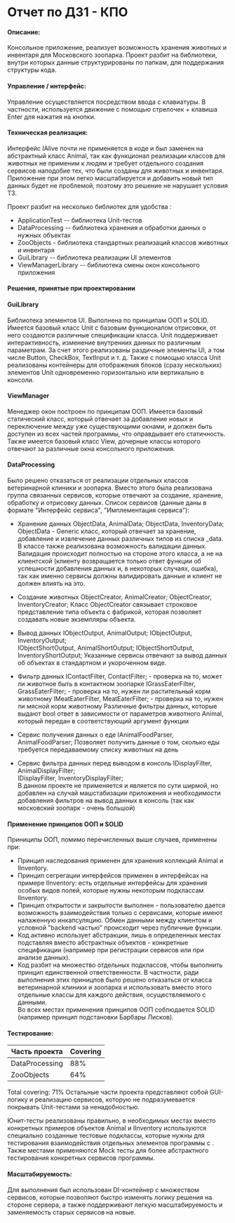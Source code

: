 
# Отчет по ДЗ1 - КПО
#### Описание:
Консольное приложение, реализует возможность хранения животных и инвентаря для Московского зоопарка.
Проект разбит на библиотеки, внутри которых данные структурированы по папкам, для поддержания структуры кода. 

#### Управление / интерфейс:
Управление осуществляется посредством ввода с клавиатуры. В частности, используется движение с помощью стрелочек + клавиша Enter для нажатия на кнопки. 
#### Техническая реализация:
Интерфейс IAlive почти не применяется в коде и был заменен на абстрактный класс Animal, так как функционал реализации классов для животных не применим к людям и требует отдельного создания сервисов наподобие тех, что были созданы для животных и инвентаря. Приложение при этом легко масштабируется и добавить новый тип данных будет не проблемой, поэтому это решение не нарушает условия ТЗ.

Проект разбит на несколько библиотек для удобства :
* ApplicationTest -- библиотека Unit-тестов
* DataProcessing -- библиотека хранения и обработки данных о нужных объектах
* ZooObjects - библиотека стандартных реализаций классов животных и инвентаря
* GuiLibrary -- библиотека реализации UI элементов 
* ViewManagerLibrary -- библиотека смены окон консольного приложения

#### Решения, принятые при проектировании

#### GuiLibrary
Библиотека элементов UI. Выполнена по принципам ООП и SOLID. Имеется базовый класс Unit с базовым функционалом отрисовки, от него создаются различные спецификации класса. Unit поддерживает интерактивность, изменение внутренних данных по различным параметрам. За счет этого реализованы раздичные элементы UI, а том числе Button, CheckBox, TextInput и т. д. Также с помощью класса Unit реализованы контейнеры для отображения блоков (сразу нескольких) элементов Unit одновременно горизонтально или вертикально в консоли. 
#### ViewManager
Менеджер окон построен по принципам ООП. Имеется базовый статический класс, который отвечает за добавление новых и переключение между уже существующими окнами, и должен быть доступен из всех частей программы, что оправдывает его статичность. Также имеется базовый класс View, дочерные классы которого отвечают за различные окна консольного приложения. 
#### DataProcessing
Было решено отказаться от реализации отдельных классов ветеринарной клиники и зоопарка. Вместо этого была реализована группа связанных сервисов, которые отвечают за создание, хранение, обработку и отрисовку данных. Список сервисов (данные даны в формате "Интерфейс сервиса", "Имплементация сервиса"):
* Хранение данных
ObjectData<Animal>, AnimalData;
ObjectData<IInventory>, InventoryData;
ObjectData<T> - Generic класс, который отвечает за хранение, добавление и извлечение данных различных типов из списка _data. В классе также реализована возможность валидации данных. Валидация происходит полностью на стороне этого класса, а не на клиентской (клиенту возвращается только ответ функции об успешности добавления данных и, в некоторых случаях, ошибка), так как именно сервисы должны валидировать данные и клиент не должен влиять на это.

* Создание животных
ObjectCreator<IAnimalFabric>, AnimalCreator;
ObjectCreator<IInventoryFabric>, InventoryCreator;
Класс ObjectCreator<T> связывает строковое представление типа объекта с  фабрикой, которая позволяет создавать новые экземпляры объекта.
        
* Вывод данных
IObjectOutput<Animal>, AnimalOutput;
IObjectOutput<IInventory>, InventoryOutput;  
IObjectShortOutput<Animal>, AnimalShortOutput;
IObjectShortOutput<IInventory>, InventoryShortOutput;
Указанные сервисы отвечают за вывод данных об объектах в стандартном и укороченном виде. 

* Фильтр данных
IContactFilter, ContactFilter; - проверка на то, может ли животное быть в контактном зоопарке
IGrassEaterFilter, GrassEaterFilter; - проверка на то, нужен ли растительный корм животному
IMeatEaterFilter, MeatEaterFilter; - проверка на то, нужен ли мясной корм животному
Различные фильтры данных, которые выдают bool ответ в зависимости от параметров животного Animal, который передан в соответствующий аргумент функции

* Сервис получения данных о еде
IAnimalFoodParser, AnimalFoodParser;
Позволяет получить данные о том, сколько еды требуется передаваемому списку животных на день
 
 * Сервис фильтра данных перед выводом в консоль
IDisplayFilter<Animal>, AnimalDisplayFilter;  
IDisplayFilter<IInventory>, InventoryDisplayFilter;  
В данном проекте не применяется и является по сути ширмой, но добавлен на случай машстабизации приложения и необходимости добавления фильтров на вывод данных в консоль (так как московский зоопарк - очень большой)

#### Применение принципов ООП и SOLID
Приниципы ООП, помимо перечисленных выше случаев, применены при:
* Принцип наследования применен для хранения коллекций Animal и IInventory.
* Принцип сегрегации интерфейсов применен в интерфейсах на примере IInventory: есть отдельные интерфейсы для хранения особых видов полей, которые нужны некоторым подклассам IInventory.
* Принцип открытости и закрытости выполнен - пользователю дается возможность взаимодействия только с сервисами, которые имеют налаженную инкапсуляцию. Обмен данными между клиентом и условной "backend частью" происходит через публичные функции.  
* Код активно использует абстракции, лишь в определенных местах подставляя вместо абстрактных объектов - конкретные спецификации (например при регистрации сервисов или при анализе данных).
* Код разбит на множество отдельных подклассов, чтобы выполнить принцип единственной ответственности. В частности, ради выполнения этих приницпов было решено отказаться от класса ветеринарной клиники и зоопарка и использовать вместо этого отдельные классы для каждого действия, осуществляемого с данными.  
Во всех местах применения принципов ООП соблюдается SOLID (например принцип подстановки Барбары Лисков). 

#### Тестирование:
|Часть проекта|Covering|
|--|--|
|DataProcessing|88%|
|ZooObjects|64%|
Total covering: 71%
Остальные части проекта представляют собой GUI-логику и реализацию сервисов, которую не подразумевается покрывать Unit-тестами за ненадобностью.

Юнит-тесты реализованы правильно, в необходимых местах вместо конкретных примеров объектов Animal и IInventory используются специально созданные тестовые подклассы, которые нужны для тестирования взаимодействия отдельных элементов программы с . Также местами применяются Mock тесты для более абстрактного тестирования конкретных сервисов программы.

#### Масштабируемость:
Для выполнения был использован DI-контейнер с множеством сервисов, которые позволяют быстро изменять логику решения на стороне сервера, а также поддерживают легкую масштабируемость и заменяемость старых сервисов на новые. 
